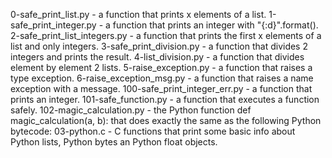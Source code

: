 0-safe_print_list.py - a function that prints x elements of a list.
1-safe_print_integer.py - a function that prints an integer with "{:d}".format().
2-safe_print_list_integers.py - a function that prints the first x elements of a list and only integers.
3-safe_print_division.py - a function that divides 2 integers and prints the result.
4-list_division.py - a function that divides element by element 2 lists.
5-raise_exception.py - a function that raises a type exception.
6-raise_exception_msg.py - a function that raises a name exception with a message.
100-safe_print_integer_err.py - a function that prints an integer.
101-safe_function.py - a function that executes a function safely.
102-magic_calculation.py - the Python function def magic_calculation(a, b): that does exactly the same as the following Python bytecode:
03-python.c - C functions that print some basic info about Python lists, Python bytes an Python float objects.